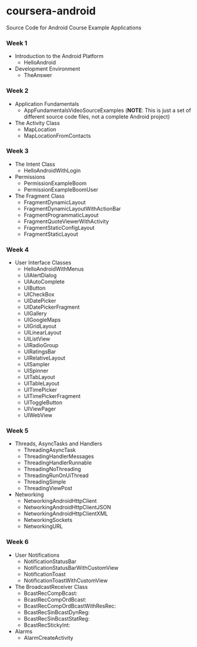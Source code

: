 coursera-android
================

Source Code for Android Course Example Applications

### Week 1

*   Introduction to the Android Platform
    *   HelloAndroid
*   Development Environment
    *   TheAnswer

### Week 2

*   Application Fundamentals
    *   AppFundamentalsVideoSourceExamples (**NOTE**: This is just a set of different source code files, not a complete Android project)
*   The Activity Class
    *   MapLocation
    *   MapLocationFromContacts

### Week 3

*   The Intent Class
    *   HelloAndroidWithLogin
*   Permissions
    *   PermissionExampleBoom
    *   PermissionExampleBoomUser
*   The Fragment Class
    *   FragmentDynamicLayout
    *   FragmentDynamicLayoutWithActionBar
    *   FragmentProgrammaticLayout
    *   FragmentQuoteViewerWithActivity
    *   FragmentStaticConfigLayout
    *   FragmentStaticLayout

### Week 4

*   User Interface Classes
    *   HelloAndroidWithMenus
    *   UIAlertDialog
    *   UIAutoComplete
    *   UIButton
    *   UICheckBox
    *   UIDatePicker
    *   UIDatePickerFragment
    *   UIGallery
    *   UIGoogleMaps
    *   UIGridLayout
    *   UILinearLayout
    *   UIListView
    *   UIRadioGroup
    *   UIRatingsBar
    *   UIRelativeLayout
    *   UISampler
    *   UISpinner
    *   UITabLayout
    *   UITableLayout
    *   UITimePicker
    *   UITimePickerFragment
    *   UIToggleButton
    *   UIViewPager
    *   UIWebView

### Week 5

*   Threads, AsyncTasks and Handlers
    *   ThreadingAsyncTask
    *   ThreadingHandlerMessages
    *   ThreadingHandlerRunnable
    *   ThreadingNoThreading
    *   ThreadingRunOnUiThread
    *   ThreadingSimple
    *   ThreadingViewPost
*   Networking
    *   NetworkingAndroidHttpClient
    *   NetworkingAndroidHttpClientJSON
    *   NetworkingAndroidHttpClientXML
    *   NetworkingSockets
    *   NetworkingURL

### Week 6

* User Notifications
    * NotificationStatusBar
    * NotificationStatusBarWithCustomView
    * NotificationToast
    * NotificationToastWithCustomView
* The BroadcastReceiver Class
    * BcastRecCompBcast:
    * BcastRecCompOrdBcast:
    * BcastRecCompOrdBcastWithResRec:
    * BcastRecSinBcastDynReg:
    * BcastRecSinBcastStatReg:
    * BcastRecStickyInt:
* Alarms 
    * AlarmCreateActivity